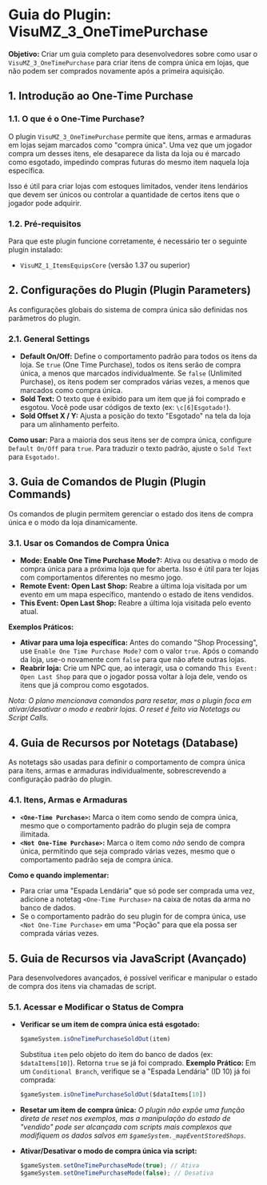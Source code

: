 # Guia do Plugin: VisuMZ_3_OneTimePurchase

**Objetivo:** Criar um guia completo para desenvolvedores sobre como usar o `VisuMZ_3_OneTimePurchase` para criar itens de compra única em lojas, que não podem ser comprados novamente após a primeira aquisição.

## 1. Introdução ao One-Time Purchase

### 1.1. O que é o One-Time Purchase?

O plugin `VisuMZ_3_OneTimePurchase` permite que itens, armas e armaduras em lojas sejam marcados como "compra única". Uma vez que um jogador compra um desses itens, ele desaparece da lista da loja ou é marcado como esgotado, impedindo compras futuras do mesmo item naquela loja específica.

Isso é útil para criar lojas com estoques limitados, vender itens lendários que devem ser únicos ou controlar a quantidade de certos itens que o jogador pode adquirir.

### 1.2. Pré-requisitos

Para que este plugin funcione corretamente, é necessário ter o seguinte plugin instalado:

- `VisuMZ_1_ItemsEquipsCore` (versão 1.37 ou superior)

## 2. Configurações do Plugin (Plugin Parameters)

As configurações globais do sistema de compra única são definidas nos parâmetros do plugin.

### 2.1. General Settings

- **Default On/Off:** Define o comportamento padrão para todos os itens da loja. Se `true` (One Time Purchase), todos os itens serão de compra única, a menos que marcados individualmente. Se `false` (Unlimited Purchase), os itens podem ser comprados várias vezes, a menos que marcados como compra única.
- **Sold Text:** O texto que é exibido para um item que já foi comprado e esgotou. Você pode usar códigos de texto (ex: `\c[6]Esgotado!`).
- **Sold Offset X / Y:** Ajusta a posição do texto "Esgotado" na tela da loja para um alinhamento perfeito.

**Como usar:**
Para a maioria dos seus itens ser de compra única, configure `Default On/Off` para `true`. Para traduzir o texto padrão, ajuste o `Sold Text` para `Esgotado!`.

## 3. Guia de Comandos de Plugin (Plugin Commands)

Os comandos de plugin permitem gerenciar o estado dos itens de compra única e o modo da loja dinamicamente.

### 3.1. Usar os Comandos de Compra Única

- **Mode: Enable One Time Purchase Mode?:** Ativa ou desativa o modo de compra única para a próxima loja que for aberta. Isso é útil para ter lojas com comportamentos diferentes no mesmo jogo.
- **Remote Event: Open Last Shop:** Reabre a última loja visitada por um evento em um mapa específico, mantendo o estado de itens vendidos.
- **This Event: Open Last Shop:** Reabre a última loja visitada pelo evento atual.

**Exemplos Práticos:**

- **Ativar para uma loja específica:** Antes do comando "Shop Processing", use `Enable One Time Purchase Mode?` com o valor `true`. Após o comando da loja, use-o novamente com `false` para que não afete outras lojas.
- **Reabrir loja:** Crie um NPC que, ao interagir, usa o comando `This Event: Open Last Shop` para que o jogador possa voltar à loja dele, vendo os itens que já comprou como esgotados.

*Nota: O plano mencionava comandos para resetar, mas o plugin foca em ativar/desativar o modo e reabrir lojas. O reset é feito via Notetags ou Script Calls.*

## 4. Guia de Recursos por Notetags (Database)

As notetags são usadas para definir o comportamento de compra única para itens, armas e armaduras individualmente, sobrescrevendo a configuração padrão do plugin.

### 4.1. Itens, Armas e Armaduras

- **`<One-Time Purchase>`:** Marca o item como sendo de compra única, mesmo que o comportamento padrão do plugin seja de compra ilimitada.
- **`<Not One-Time Purchase>`:** Marca o item como *não* sendo de compra única, permitindo que seja comprado várias vezes, mesmo que o comportamento padrão seja de compra única.

**Como e quando implementar:**

- Para criar uma "Espada Lendária" que só pode ser comprada uma vez, adicione a notetag `<One-Time Purchase>` na caixa de notas da arma no banco de dados.
- Se o comportamento padrão do seu plugin for de compra única, use `<Not One-Time Purchase>` em uma "Poção" para que ela possa ser comprada várias vezes.

## 5. Guia de Recursos via JavaScript (Avançado)

Para desenvolvedores avançados, é possível verificar e manipular o estado de compra dos itens via chamadas de script.

### 5.1. Acessar e Modificar o Status de Compra

- **Verificar se um item de compra única está esgotado:**
  ```javascript
  $gameSystem.isOneTimePurchaseSoldOut(item)
  ```
  Substitua `item` pelo objeto do item do banco de dados (ex: `$dataItems[10]`). Retorna `true` se já foi comprado.
  **Exemplo Prático:** Em um `Conditional Branch`, verifique se a "Espada Lendária" (ID 10) já foi comprada:
  ```javascript
  $gameSystem.isOneTimePurchaseSoldOut($dataItems[10])
  ```

- **Resetar um item de compra única:**
  *O plugin não expõe uma função direta de reset nos exemplos, mas a manipulação do estado de "vendido" pode ser alcançada com scripts mais complexos que modifiquem os dados salvos em `$gameSystem._mapEventStoredShops`.*

- **Ativar/Desativar o modo de compra única via script:**
  ```javascript
  $gameSystem.setOneTimePurchaseMode(true); // Ativa
  $gameSystem.setOneTimePurchaseMode(false); // Desativa
  ```